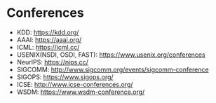 # Conferences

- KDD: https://kdd.org/
- AAAI: https://aaai.org/
- ICML: https://icml.cc/
- USENIX(NSDI, OSDI, FAST): https://www.usenix.org/conferences
- NeurIPS: https://nips.cc/
- SIGCOMM: http://www.sigcomm.org/events/sigcomm-conference
- SIGOPS: https://www.sigops.org/
- ICSE: http://www.icse-conferences.org/
- WSDM: https://www.wsdm-conference.org/
